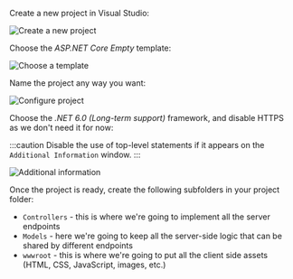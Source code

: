 Create a new project in Visual Studio:

![Create a new project](create-project.webp)

Choose the _ASP.NET Core Empty_ template:

![Choose a template](choose-template.webp)

Name the project any way you want:

![Configure project](configure-project.webp)

Choose the _.NET 6.0 (Long-term support)_ framework, and disable HTTPS as we don't need it for now:

:::caution
Disable the use of top-level statements if it appears on the `Additional Information` window.
:::


![Additional information](additional-info.webp)

Once the project is ready, create the following subfolders in your project folder:

- `Controllers` - this is where we're going to implement all the server endpoints
- `Models` - here we're going to keep all the server-side logic that can be shared by different endpoints
- `wwwroot` - this is where we're going to put all the client side assets (HTML, CSS, JavaScript, images, etc.)
